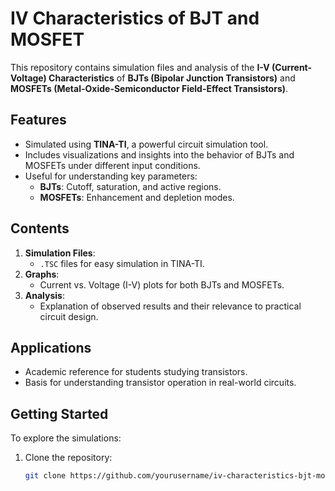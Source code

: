 # IV Characteristics of BJT and MOSFET

This repository contains simulation files and analysis of the **I-V (Current-Voltage) Characteristics** of **BJTs (Bipolar Junction Transistors)** and **MOSFETs (Metal-Oxide-Semiconductor Field-Effect Transistors)**.

## Features
- Simulated using **TINA-TI**, a powerful circuit simulation tool.
- Includes visualizations and insights into the behavior of BJTs and MOSFETs under different input conditions.
- Useful for understanding key parameters:
  - **BJTs**: Cutoff, saturation, and active regions.
  - **MOSFETs**: Enhancement and depletion modes.

## Contents
1. **Simulation Files**:
   - `.TSC` files for easy simulation in TINA-TI.
2. **Graphs**:
   - Current vs. Voltage (I-V) plots for both BJTs and MOSFETs.
3. **Analysis**:
   - Explanation of observed results and their relevance to practical circuit design.

## Applications
- Academic reference for students studying transistors.
- Basis for understanding transistor operation in real-world circuits.

## Getting Started
To explore the simulations:
1. Clone the repository:
   ```bash
   git clone https://github.com/yourusername/iv-characteristics-bjt-mosfet.git
